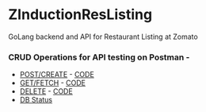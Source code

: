 # ZInductionResListing
GoLang backend and API for Restaurant Listing at Zomato

### CRUD Operations for API testing on Postman - 

- [POST/CREATE](/images/POST.png) - [CODE](https://github.com/noiceAndToit/ZInductionResListing/blob/master/repository/post/post_mysql.go#L77)
- [GET/FETCH](/images/GET.png) - [CODE](https://github.com/noiceAndToit/ZInductionResListing/blob/master/repository/post/post_mysql.go#L21)
- [DELETE](/images/DELETE.png) - [CODE](https://github.com/noiceAndToit/ZInductionResListing/blob/master/repository/post/post_mysql.go#L120)
- [DB Status](/images/DB.png)
